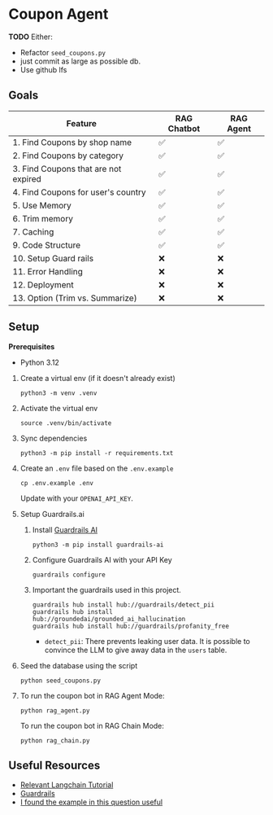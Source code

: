 # Coupon Agent

**TODO**
Either: 
- Refactor `seed_coupons.py`
- just commit as large as possible db.
- Use github lfs

## Goals

| Feature                                   | RAG Chatbot | RAG Agent |
|-------------------------------------------|-------------|-----------|
| 1. Find Coupons by shop name              | ✅          | ✅        |
| 2. Find Coupons by category               | ✅          | ✅        |
| 3. Find Coupons that are not expired      | ✅          | ✅        |
| 4. Find Coupons for user's country        | ✅          | ✅        |
| 5. Use Memory                             | ✅          | ✅        |
| 6. Trim memory                            | ✅          | ✅        |
| 7. Caching                                | ✅          | ✅        |
| 9. Code Structure                         | ✅          | ✅        |
| 10. Setup Guard rails                     | ❌          | ❌        |
| 11. Error Handling                        | ❌          | ❌        |
| 12. Deployment                            | ❌          | ❌        |
| 13. Option (Trim vs. Summarize)           | ❌          | ❌        |

## Setup

**Prerequisites**
- Python 3.12

1. Create a virtual env (if it doesn't already exist)

    ```shell
    python3 -m venv .venv
    ```

2. Activate the virtual env

    ```shell
    source .venv/bin/activate
    ```

3. Sync dependencies

    ```shell
    python3 -m pip install -r requirements.txt
    ```

4. Create an `.env` file based on the `.env.example`

    ```shell
    cp .env.example .env
    ```

    Update with your `OPENAI_API_KEY`.

5. Setup Guardrails.ai

    1. Install [Guardrails AI](https://www.guardrailsai.com/)

        ```shell
        python3 -m pip install guardrails-ai
        ```

    2. Configure Guardrails AI with your API Key

        ```shell
        guardrails configure
        ```

    3. Important the guardrails used in this project.

        ```shell
        guardrails hub install hub://guardrails/detect_pii
        guardrails hub install hub://groundedai/grounded_ai_hallucination
        guardrails hub install hub://guardrails/profanity_free
        ```

        - `detect_pii`: There prevents leaking user data. It is possible to convince the LLM to give away data in the `users` table.

6. Seed the database using the script

    ```shell
    python seed_coupons.py
    ```

7. To run the coupon bot in RAG Agent Mode:

    ```shell
    python rag_agent.py
    ```

    To run the coupon bot in RAG Chain Mode:

    ```shell
    python rag_chain.py
    ```

## Useful Resources

- [Relevant Langchain Tutorial](https://python.langchain.com/docs/tutorials/sql_qa/)
- [Guardrails](https://www.guardrailsai.com/docs/integrations/langchain)
- [I found the example in this question useful](https://github.com/langchain-ai/langgraph/discussions/3004)


